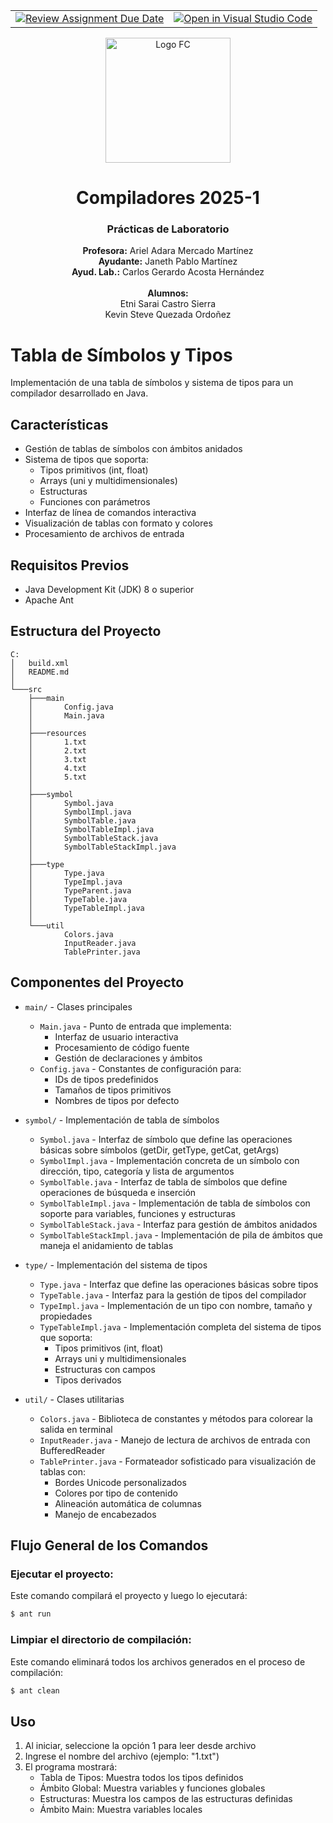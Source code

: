 <table width="100%" border="0">
<tr>
<td align="left">
<a href="https://classroom.github.com/a/NBafOLw1">
<img src="https://classroom.github.com/assets/deadline-readme-button-22041afd0340ce965d47ae6ef1cefeee28c7c493a6346c4f15d667ab976d596c.svg" alt="Review Assignment Due Date">
</a>
</td>
<td align="right">
<a href="https://classroom.github.com/online_ide?assignment_repo_id=16894960&assignment_repo_type=AssignmentRepo">
<img src="https://classroom.github.com/assets/open-in-vscode-2e0aaae1b6195c2367325f4f02e2d04e9abb55f0b24a779b69b11b9e10269abc.svg" alt="Open in Visual Studio Code">
</a>
</td>
</tr>
</table>

<div align="center">
  <img width="200" src="https://www.fciencias.unam.mx/sites/default/files/logoFC_2.png" alt="Logo FC">
  <h1>Compiladores 2025-1</h1>
  <h3>Prácticas de Laboratorio</h3>
  <p>
    <strong>Profesora:</strong> Ariel Adara Mercado Martínez <br>
    <strong>Ayudante:</strong> Janeth Pablo Martínez <br>
    <strong>Ayud. Lab.:</strong> Carlos Gerardo Acosta Hernández <br>
    <br>
    <strong>Alumnos:</strong>
    <br>
    Etni Sarai Castro Sierra <br> 
    Kevin Steve Quezada Ordoñez <br> 
  </p>
</div>

# Tabla de Símbolos y Tipos

Implementación de una tabla de símbolos y sistema de tipos para un compilador desarrollado en Java.

## Características

- Gestión de tablas de símbolos con ámbitos anidados
- Sistema de tipos que soporta:
  - Tipos primitivos (int, float)
  - Arrays (uni y multidimensionales)
  - Estructuras
  - Funciones con parámetros
- Interfaz de línea de comandos interactiva
- Visualización de tablas con formato y colores
- Procesamiento de archivos de entrada

## Requisitos Previos

- Java Development Kit (JDK) 8 o superior
- Apache Ant

## Estructura del Proyecto

```
C:
│   build.xml
│   README.md
│   
└───src
    ├───main
    │       Config.java
    │       Main.java
    │       
    ├───resources
    │       1.txt
    │       2.txt
    │       3.txt
    │       4.txt
    │       5.txt
    │       
    ├───symbol
    │       Symbol.java
    │       SymbolImpl.java
    │       SymbolTable.java
    │       SymbolTableImpl.java
    │       SymbolTableStack.java
    │       SymbolTableStackImpl.java
    │       
    ├───type
    │       Type.java
    │       TypeImpl.java
    │       TypeParent.java
    │       TypeTable.java
    │       TypeTableImpl.java
    │       
    └───util
            Colors.java
            InputReader.java
            TablePrinter.java

```

## Componentes del Proyecto

- `main/` - Clases principales
  - `Main.java` - Punto de entrada que implementa:
    - Interfaz de usuario interactiva
    - Procesamiento de código fuente
    - Gestión de declaraciones y ámbitos
  - `Config.java` - Constantes de configuración para:
    - IDs de tipos predefinidos
    - Tamaños de tipos primitivos
    - Nombres de tipos por defecto
    
- `symbol/` - Implementación de tabla de símbolos
  - `Symbol.java` - Interfaz de símbolo que define las operaciones básicas sobre símbolos (getDir, getType, getCat, getArgs)
  - `SymbolImpl.java` - Implementación concreta de un símbolo con dirección, tipo, categoría y lista de argumentos
  - `SymbolTable.java` - Interfaz de tabla de símbolos que define operaciones de búsqueda e inserción
  - `SymbolTableImpl.java` - Implementación de tabla de símbolos con soporte para variables, funciones y estructuras
  - `SymbolTableStack.java` - Interfaz para gestión de ámbitos anidados
  - `SymbolTableStackImpl.java` - Implementación de pila de ámbitos que maneja el anidamiento de tablas

- `type/` - Implementación del sistema de tipos
  - `Type.java` - Interfaz que define las operaciones básicas sobre tipos
  - `TypeTable.java` - Interfaz para la gestión de tipos del compilador
  - `TypeImpl.java` - Implementación de un tipo con nombre, tamaño y propiedades
  - `TypeTableImpl.java` - Implementación completa del sistema de tipos que soporta:
    - Tipos primitivos (int, float)
    - Arrays uni y multidimensionales
    - Estructuras con campos
    - Tipos derivados

- `util/` - Clases utilitarias
  - `Colors.java` - Biblioteca de constantes y métodos para colorear la salida en terminal
  - `InputReader.java` - Manejo de lectura de archivos de entrada con BufferedReader
  - `TablePrinter.java` - Formateador sofisticado para visualización de tablas con:
    - Bordes Unicode personalizados
    - Colores por tipo de contenido
    - Alineación automática de columnas
    - Manejo de encabezados

## Flujo General de los Comandos

### Ejecutar el proyecto:
Este comando compilará el proyecto y luego lo ejecutará:

```bash
$ ant run
```

### Limpiar el directorio de compilación:
Este comando eliminará todos los archivos generados en el proceso de compilación:

```bash
$ ant clean
```

## Uso

1. Al iniciar, seleccione la opción 1 para leer desde archivo
2. Ingrese el nombre del archivo (ejemplo: "1.txt")
3. El programa mostrará:
   - Tabla de Tipos: Muestra todos los tipos definidos
   - Ámbito Global: Muestra variables y funciones globales
   - Estructuras: Muestra los campos de las estructuras definidas
   - Ámbito Main: Muestra variables locales


